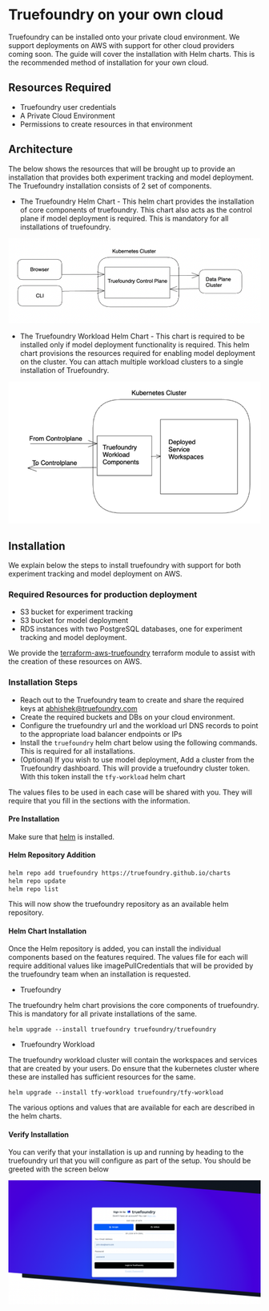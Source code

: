 #  Truefoundry on your own cloud

Truefoundry can be installed onto your private cloud environment. We support deployments on AWS with support for other cloud providers coming soon. The guide will cover the installation with Helm charts. This is the recommended method of installation for your own cloud.

## Resources Required

- Truefoundry user credentials
- A Private Cloud Environment
- Permissions to create resources in that environment 

## Architecture

The below shows the resources that will be brought up to provide an installation that provides both experiment tracking and model deployment. The Truefoundry installation consists of 2 set of components. 

- The Truefoundry Helm Chart - This helm chart provides the installation of core components of truefoundry. This chart also acts as the control plane if model deployment is required. This is mandatory for all installations of truefoundry.

![Truefoundry Helm Chart](../assets/truefoundry-installation.png)

- The Truefoundry Workload Helm Chart - This chart is required to be installed only if model deployment functionality is required. This helm chart provisions the resources required for enabling model deployment on the cluster. You can attach multiple workload clusters to a single installation of Truefoundry.

![Truefoundry Workload Helm Chart](../assets/tfy-workload-installation.png)

## Installation

We explain below the steps to install truefoundry with support for both experiment tracking and model deployment on AWS. 

### Required Resources for production deployment

- S3 bucket for experiment tracking 
- S3 bucket for model deployment
- RDS instances with two PostgreSQL databases, one for experiment tracking and model deployment.

We provide the [terraform-aws-truefoundry](https://github.com/truefoundry/terraform-aws-truefoundry) terraform module to assist with the creation of these resources on AWS.

### Installation Steps

- Reach out to the Truefoundry team to create and share the required keys at abhishek@truefoundry.com
- Create the required buckets and DBs on your cloud environment. 
- Configure the truefoundry url and the workload url DNS records to point to the appropriate load balancer endpoints or IPs
- Install the `truefoundry` helm chart below using the following commands. This is required for all installations.
- (Optional) If you wish to use model deployment, Add a cluster from the Truefoundry dashboard. This will provide a truefoundry cluster token. With this token install the `tfy-workload` helm chart

The values files to be used in each case will be shared with you. They will require that you fill in the sections with the information.

#### Pre Installation

Make sure that [helm](https://helm.sh/docs/intro/install/) is installed.

#### Helm Repository Addition

```
helm repo add truefoundry https://truefoundry.github.io/charts
helm repo update
helm repo list
```

This will now show the truefoundry repository as an available helm repository.

#### Helm Chart Installation

Once the Helm repository is added, you can install the individual components based on the features required. The values file for each will require additional values like imagePullCredentials that will be provided by the truefoundry team when an installation is requested. 

- Truefoundry

The truefoundry helm chart provisions the core components of truefoundry. This is mandatory for all private installations of the same. 

```
helm upgrade --install truefoundry truefoundry/truefoundry
```

- Truefoundry Workload

The truefoundry workload cluster will contain the workspaces and services that are created by your users. Do ensure that the kubernetes cluster where these are installed has sufficient resources for the same.

```
helm upgrade --install tfy-workload truefoundry/tfy-workload
```

The various options and values that are available for each are described in the helm charts. 


#### Verify Installation

You can verify that your installation is up and running by heading to the truefoundry url that you will configure as part of the setup. You should be greeted with the screen below

![Verify Installation](../assets/verify-truefoundry-installation.png)